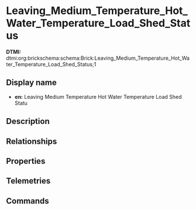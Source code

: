 # Leaving_Medium_Temperature_Hot_Water_Temperature_Load_Shed_Status
**DTMI:** dtmi:org:brickschema:schema:Brick:Leaving_Medium_Temperature_Hot_Water_Temperature_Load_Shed_Status;1
## Display name
- **en:** Leaving Medium Temperature Hot Water Temperature Load Shed Statu
## Description
## Relationships
## Properties
## Telemetries
## Commands
